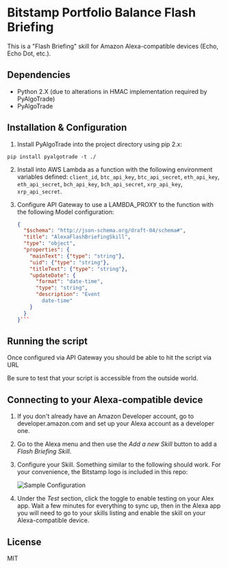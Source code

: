 Bitstamp Portfolio Balance Flash Briefing
==

This is a "Flash Briefing" skill for Amazon Alexa-compatible devices (Echo, Echo
Dot, etc.).

Dependencies
--
- Python 2.X (due to alterations in HMAC implementation required by PyAlgoTrade)
- PyAlgoTrade

Installation & Configuration
--
1. Install PyAlgoTrade into the project directory using pip 2.x:

  ```shell
  pip install pyalgotrade -t ./
  ```

2. Install into AWS Lambda as a function with the following environment
   variables defined: `client_id`, `btc_api_key`, `btc_api_secret`,
   `eth_api_key`, `eth_api_secret`, `bch_api_key`, `bch_api_secret`,
   `xrp_api_key`, `xrp_api_secret`.

3. Configure API Gateway to use a LAMBDA_PROXY to the function with the
   following Model configuration:

   ```json
   {
     "$schema": "http://json-schema.org/draft-04/schema#",
     "title": "AlexaFlashBriefingSkill",
     "type": "object",
     "properties": {
       "mainText": {"type": "string"},
       "uid": {"type": "string"},
       "titleText": {"type": "string"},
       "updateDate": {
         "format": "date-time",
         "type": "string",
         "description": "Event
           date-time"
       }
     }
   }```

Running the script
--

Once configured via API Gateway you should be able to hit the script via URL

Be sure to test that your script is accessible from the outside world.

Connecting to your Alexa-compatible device
--

1. If you don't already have an Amazon Developer account, go to
   developer.amazon.com and set up your Alexa account as a developer one.
2. Go to the Alexa menu and then use the *Add a new Skill* button to add a
   *Flash Briefing Skill*.
3. Configure your Skill. Something similar to the following should work. For
   your convenience, the Bitstamp logo is included in this repo:

   ![Sample Configuration](/sample-configuration.png?raw=true "Sample Configuration")

4. Under the *Test* section, click the toggle to enable testing on your Alex
   app. Wait a few minutes for everything to sync up, then in the Alexa app you
   will need to go to your skills listing and enable the skill on your
   Alexa-compatible device.

License
--
MIT
